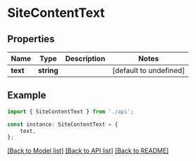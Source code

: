 # SiteContentText


## Properties

Name | Type | Description | Notes
------------ | ------------- | ------------- | -------------
**text** | **string** |  | [default to undefined]

## Example

```typescript
import { SiteContentText } from './api';

const instance: SiteContentText = {
    text,
};
```

[[Back to Model list]](../README.md#documentation-for-models) [[Back to API list]](../README.md#documentation-for-api-endpoints) [[Back to README]](../README.md)
